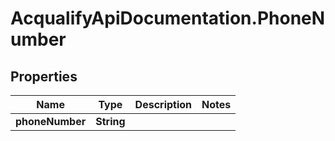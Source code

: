 # AcqualifyApiDocumentation.PhoneNumber

## Properties
Name | Type | Description | Notes
------------ | ------------- | ------------- | -------------
**phoneNumber** | **String** |  | 
